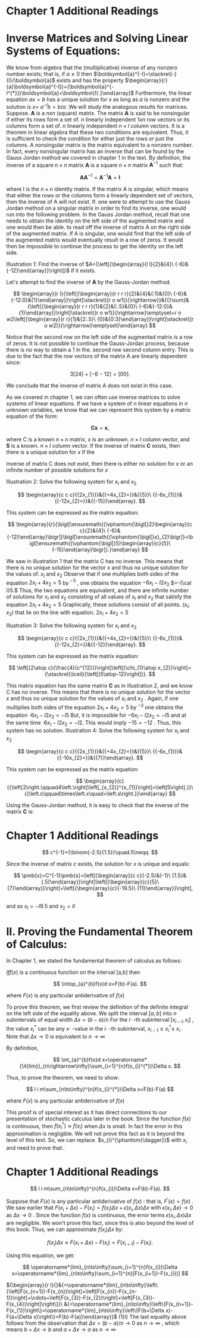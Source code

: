 # Chapter 1 Additional Readings  

# Inverse Matrices and Solving Linear Systems of Equations:  

We know from algebra that the (multiplicative) inverse of any nonzero number exists; that is, if $a\neq0$ then $\boldsymbol{a}^{-I}=\stackrel{-}{I}/\boldsymbol{a}$ exists and has the property $\begin{array}{r}{a(\boldsymbol{a}^{-I})=(\boldsymbol{a}^{-I^{*}})\boldsymbol{a}=\boldsymbol{I}.}\end{array}$ Furthermore, the linear equation $a x{=}b$ has a unique solution for $x$ as long as $a$ is nonzero and the solution is $x=$ $a^{-l}b=b/a$ .We will study the analogous results for matrices. Suppose. $\mathbf{A}$ is a $n x n$ (square) matrix. The matrix $\mathbf{A}$ is said to be nonsingular if either its rows form a set of. $n$ linearly independent $1x n$ row vectors or its columns form a set of. $n$ linearly independent $n\times l$ column vectors. It is a theorem in linear algebra that these two conditions are equivalent. Thus, it is sufficient to check the condition for either just the rows or just the columns. A nonsingular matrix is the matrix equivalent to a nonzero number. In fact, every nonsingular matrix has an inverse that can be found by the Gauss Jordan method we covered in chapter 1 in the text. By definition, the inverse of a square $n\times n$ matrix $\mathbf{A}$ is a square $n{\times}n$ matrix $\mathbf{A}^{-1}$ such that:  

$$
\pmb{A}\pmb{A}^{-1}=\pmb{A}^{-1}\pmb{A}=\pmb{I}
$$  

where I is the $n{\times}n$ identity matrix. If the matrix A is singular, which means that either the rows or the columns form a linearly dependent set of vectors, then the inverse of A will not exist. If. one were to attempt to use the Gauss Jordan method on a singular matrix in order to find its inverse, one would run into the following problem. In the Gauss Jordan method, recall that one needs to obtain the identity on the left side of the augmented matrix and one would then be able. to read off the inverse of matrix A on the right side of the augmented matrix. If A is singular, one would find that the left side of the augmented matrix would eventually result in a row of zeros. It would then be impossible to continue the process to get the identity on the left side.  

Illustration 1: Find the inverse of $A={\left[{\begin{array}{l l}{2}&{4}\ {-6}&{-12}\end{array}}\right]}$ if it exists.  

Let's attempt to find the inverse of $\mathbf{A}$ by the Gauss-Jordan method.  

$$
\begin{array}{r l}{\left[{\begin{array}{r r r r}{2}&{4}&{:1}&{0}\ {-6}&{-12:0}&{1}\end{array}}\right]\stackrel{(r o w1)}{\rightarrow}}&{{}\sum}&{\left[{\begin{array}{r r r r}{1}&{2}&{:.5}&{0}\ {-6}&{-12:0}&{1}\end{array}}\right]\stackrel{(r o w1)}{\rightarrow}\emptyset+r o w2\left[{\begin{array}{r r}{1}&{2:.5}\ {0}&{0:3}\end{array}}\right]\stackrel{(r o w2)}{\rightarrow}\emptyset}\end{array}
$$  

Notice that the second row on the left side of the augmented matrix is a row of zeros. It is not possible to continue the Gauss-Jordan process, because there is no way to obtain a 1 in the. second row second column entry. This is due to the fact that the row vectors of the matrix A are linearly dependent since:  

$$
3[24]+[-6-12]=[00].
$$  

We conclude that the inverse of matrix A does not exist in this case.  

As we covered in chapter 1, we can often use inverse matrices to solve systems of linear equations. If we have a system of $n$ linear equations in $n$ unknown variables, we know that we can represent this system by a matrix equation of the form:  

$$
\pmb{C x}=\pmb{s},
$$  

where C is a known $n\times n$ matrix, $x$ is an unknown. $n{\times}I$ column vector, and $\pmb{S}$ is a known. $n{\times}I$ column vector. If the inverse of matrix $\mathbf{C}$ exists, then there is a unique solution for $x$ If the  

inverse of matrix C does not exist, then there is either no solution for $x$ or an infinite number of possible solutions for $x$  

Illustration 2: Solve the following system for $x_{I}$ and $x_{2}$  

$$
\begin{array}{c c c}{{2x_{1}}}&{{+4x_{2}=}}&{{5}}\ {{-6x_{1}}}&{{-12x_{2}=}}&{{-15}}\end{array}.
$$  

This system can be expressed as the matrix equation:  

$$
\begin{array}{r}{\bigl[\ensuremath{{\vphantom{\bigl[}2}\begin{array}{c c}{2}&{4}\ {-6}&{-12}\end{array}\bigr]}\bigl[\ensuremath{{\vphantom{\bigl[}x}_{2}\bigr]}=\bigl[\ensuremath{{\vphantom{\bigl[}5}\begin{array}{c}{5}\ {-15}\end{array}\bigr]}.}\end{array}
$$  

We saw in illustration 1 that the matrix C has no inverse. This means that there is no unique solution for the vector $x$ and thus no unique solution for the values of. $x_{I}$ and $x_{2}$ Observe that if one multiplies both sides of the equation $2x_{I}+4x_{2}=5$ by $^{-3}$ , one obtains the equation $-6x_{I}-I2x_{2}$ $=-{\cal I}5.$ Thus, the two equations are equivalent, and there are infinite number of solutions for $x_{I}$ and $x_{2}$ consisting of all values of $x_{I}$ and $x_{2}$ that satisfy the equation $2x_{I}+4x_{2}=5$ Graphically, these solutions consist of all points. $(x_{I},x_{2})$ that lie on the line with equation. $2x_{I}+4x_{2}=5$  

Illustration 3: Solve the following system for $x_{I}$ and $x_{2}$  

$$
\begin{array}{c c c}{{2x_{1}}}&{{+4x_{2}=}}&{{5}}\ {{-6x_{1}}}&{{-12x_{2}=}}&{{-12}}\end{array}.
$$  

This system can be expressed as the matrix equation:  

$$
\left[{2\atop c}{\frac{4}{c^{12}}}\right]\left[{\chi_{1}\atop x_{2}}\right]={\stackrel{\lceil}{\left[{5\atop-12}\right]}}.
$$  

This matrix equation has the same matrix $\mathbf{C}$ as in illustration 2, and we know C has no inverse. This means that there is no unique solution for the vector $x$ and thus no unique solution for the values of $x_{I}$ and $x_{2}$ . Again, if one multiplies both sides of the equation $2x_{I}+4x_{2}=5$ by $^{-3}$ one obtains the equation $\cdot6x_{I}-I2x_{2}=-I5$ But, it is impossible for $-6x_{I}-I2x_{2}=-I5$ and at the same time $\cdot6x_{I}-I2x_{2}=-I2.$ This would imply $-15=-12$ . Thus, this system has no solution. Illustration 4: Solve the following system for $x_{I}$ and $x_{2}$  

$$
\begin{array}{c c c}{{2x_{1}}}&{{+4x_{2}=}}&{{5}}\ {{-6x_{1}}}&{{-10x_{2}=}}&{{7}}\end{array}.
$$  

This system can be expressed as the matrix equation:  

$$
\begin{array}{c}{{\left[2\right.\qquad4\left.\right]\left[_{x_{2}}^{x_{1}}\right]=\left[5\right].}}\ {{\left.c\qquad\times\left.x\quad=\left.s\right.}}\end{array}
$$  

Using the Gauss-Jordan method, it is easy to check that the inverse of the matrix $\mathbf{C}$ is:  

# Chapter 1 Additional Readings  

$$
c^{-1}={\binom{-2.5}{1.5}}\quad.5\neqq.
$$  

Since the inverse of matrix $c$ exists, the solution for $x$ is unique and equals:  

$$
\pmb{x}=C^{-1}\pmb{s}=\left[{\begin{array}{c c}{-2.5}&{-1}\ {1.5}&{.5}\end{array}}\right]\left[{\begin{array}{c}{5}\ {7}\end{array}}\right]=\left[{\begin{array}{c}{-19.5}\ {11}\end{array}}\right],
$$  

and so $x_{I}=-I9.5$ and $x_{2}=I I$  

# II. Proving the Fundamental Theorem of Calculus:  

In Chapter 1, we stated the fundamental theorem of calculus as follows:  

$I f f(x)$ is a continuous function on the interval [a,b] then  

$$
\intop_{a}^{b}f(x)d x=F(b)-F(a).
$$  

where $F(x)$ is any particular antiderivative of $f(x)$  

To prove this theorem, we first review the definition of the definite integral on the left side of the equality above. We split the interval $[a,b]$ into $n$ subintervals of equal width $\Delta x=(b-a)/n$ For the $i\cdot$ -th subinterval $[x_{i-I},x_{i}]$ , the value $x_{i}^{*}$ can be any $x\cdot$ -value in the $i\cdot$ -th subinterval, $x_{i-1}\leq x_{i}^{*}\leq$ $x_{i}$ . Note that $\Delta x{\rightarrow}0$ is equivalent to $n{\rightarrow}\infty$  

By definition,  

$$
\int_{a}^{b}f(x)d x=\operatorname*{\it{lim}}_{n\rightarrow\infty}\sum_{i=1}^{n}f(x_{i}^{*})\Delta x.
$$  

Thus, to prove the theorem, we need to show:  

$$
l i m\sum_{n\to\infty}^{n}f(x_{i}^{*})\Delta x=F(b)-F(a)
$$  

where $F(x)$ is any particular antiderivative of $f(x)$  

This proof is of special interest as it has direct connections to our presentation of stochastic calculus later in the book. Since the function $f(x)$ is continuous, then $f(x_{i}^{*})\approx f(x_{i})$ when $\Delta x$ is small. In fact the error in this approximation is negligible. We will not prove this fact as it is beyond the level of this text. So, we can replace. $x_{i}^{\phantom{\dagger}}$ with $x_{i}$ and need to prove that:.  

# Chapter 1 Additional Readings  

$$
l i m\sum_{n\to\infty}^{n}f(x_{i})\Delta x=F(b)-F(a).
$$  

Suppose that $F(x)$ is any particular antiderivative of $f(x)$ : that is, $F^{\prime}(x){=}f(x)$ . We saw earlier that $F(x_{\mathrm{i}}+\Delta x)-F(x_{\mathrm{i}})=f(x_{\mathrm{i}})\Delta x+\epsilon(x_{i},\Delta x)\Delta x$ with $\epsilon(x_{i},\Delta x){\rightarrow}0$ as $\Delta x{\rightarrow}0$ . Since the function $f(x)$ is continuous, the error terms $\epsilon(x_{i},\Delta x)\Delta x$ are negligible. We won't prove this fact, since this is also beyond the level of this book. Thus, we can approximate $f(x_{\mathrm{i}})\Delta x$ by:  

$$
f(x_{i})\Delta x\approx F(x_{i}+\Delta x)-F(x_{i})=F(x_{i+1})-F(x_{i}).
$$  

Using this equation, we get:  

$$
\operatorname*{lim}_{n\to\infty}\sum_{i=1}^{n}f(x_{i})\Delta x=\operatorname*{lim}_{n\to\infty}\sum_{i=1}^{n}[F(x_{i+1})-F(x_{i})]
$$  

${\begin{array}{r l}{}&{=\operatorname*{lim}_{n\to\infty}\left\{\left[F(x_{n+1})-F(x_{n})\right]+\left[F(x_{n})-F(x_{n-1})\right]+\cdots+\left[F(x_{3})-F(x_{2})\right]+\left[F(x_{3})-F(x_{4})\right]\right\}}\ &{=\operatorname*{lim}_{n\to\infty}\left\{F(x_{n+1})-F(x_{1})\right\}=\operatorname*{lim}_{n\to\infty}\left\{F(b+\Delta x)-F(a+\Delta x)\right\}=F(b)-F(a)}\end{array}}$ (1)l} The last equality above follows from the observation that $\Delta x=(b-a)/n\rightarrow0$ as $n\to\infty$ , which means $b+\Delta x\rightarrow b$ and $a+\Delta x\to a$ as $n\to\infty$  